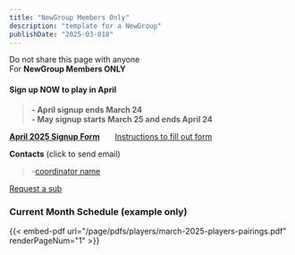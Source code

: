```yaml
---
title: "NewGroup Members Only"
description: "template for a NewGroup"
publishDate: "2025-03-018"
---
```


Do not share this page with anyone\
For **NewGroup Members ONLY**
#### **Sign up NOW to play in April**
>**- April signup ends March 24**\
>**- May signup starts March 25 and ends April 24**

**[April 2025 Signup Form](/page/groups/newgroup/signup)**  &nbsp;&nbsp;&nbsp;&nbsp;&nbsp;         [Instructions to fill out form](/page/groups/signupprocess)

**Contacts** (click to send email)
>-[coordinator name]()

[Request a sub]()

### **Current Month Schedule** (example only)

{{< embed-pdf url="/page/pdfs/players/march-2025-players-pairings.pdf" renderPageNum="1" >}}
